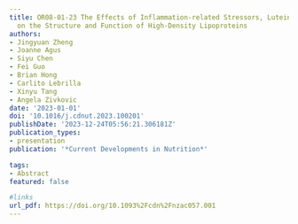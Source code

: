 ```yaml
---
title: OR08-01-23 The Effects of Inflammation-related Stressors, Lutein, and Zeaxanthin
  on the Structure and Function of High-Density Lipoproteins
authors:
- Jingyuan Zheng
- Joanne Agus
- Siyu Chen
- Fei Guo
- Brian Hong
- Carlito Lebrilla
- Xinyu Tang
- Angela Zivkovic
date: '2023-01-01'
doi: '10.1016/j.cdnut.2023.100201'
publishDate: '2023-12-24T05:56:21.306181Z'
publication_types:
- presentation
publication: '*Current Developments in Nutrition*'

tags:
- Abstract
featured: false

#links
url_pdf: https://doi.org/10.1093%2Fcdn%2Fnzac057.001
---
```

